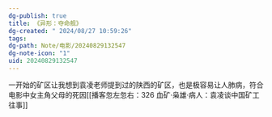 ```yaml
---
dg-publish: true
title: 《异形：夺命舰》
dg-created: " 2024/08/27 10:59:26"
tags: 
dg-path: Note/电影/20240829132547
dg-note-icon: "1"
uid: 20240829132547
---
```

一开始的矿区让我想到袁凌老师提到过的陕西的矿区，也是极容易让人肺病，符合电影中女主角父母的死因[[播客忽左忽右：326 血矿·枭雄·病人：袁凌谈中国矿工往事]]